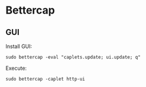 # Bettercap

## GUI

Install GUI:

	sudo bettercap -eval "caplets.update; ui.update; q"

Execute:

	sudo bettercap -caplet http-ui